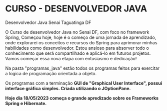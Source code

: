# CURSO - DESENVOLVEDOR JAVA
Desenvolvedor Java Senai Taguatinga DF<br>

O Curso de desenvolvedor Java no Senai DF, com foco no framework Spring, Começou hoje, hoje é o começo de uma jornada de aprendizado, onde explorarei os conceitos e recursos do Spring para aprimorar minhas habilidades como desenvolvedor. Estou ansioso para absorver todo o conhecimento que será compartilhado e aplicá-lo em futuros projetos. Vamos começar essa nova etapa com entusiasmo e dedicação!

Na pasta "programas_java" estão todos os programas feitos para exercitar a logica de programação orientada a objeto.

Os programas com a terminação <b>GUI de "Graphical User Interface", possui interface gráfica simples. Criada utilizando o JOptionPane. <b><b/>

Hoje dia 18/05/2023 começa o grande apredizado sobre os Frameworks Spring e Hibernate.
